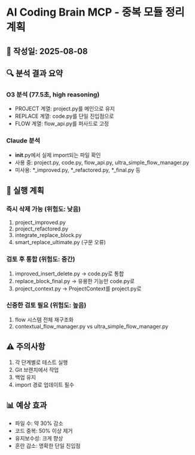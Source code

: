 # AI Coding Brain MCP - 중복 모듈 정리 계획

## 📅 작성일: 2025-08-08

## 🔍 분석 결과 요약

### O3 분석 (77.5초, high reasoning)
- PROJECT 계열: project.py를 메인으로 유지
- REPLACE 계열: code.py를 단일 진입점으로
- FLOW 계열: flow_api.py를 퍼사드로 고정

### Claude 분석
- __init__.py에서 실제 import되는 파일 확인
- 사용 중: project.py, code.py, flow_api.py, ultra_simple_flow_manager.py
- 미사용: *_improved.py, *_refactored.py, *_final.py 등

## 🎯 실행 계획

### 즉시 삭제 가능 (위험도: 낮음)
1. project_improved.py
2. project_refactored.py
3. integrate_replace_block.py
4. smart_replace_ultimate.py (구문 오류)

### 검토 후 통합 (위험도: 중간)
1. improved_insert_delete.py → code.py로 통합
2. replace_block_final.py → 유용한 기능만 code.py로
3. project_context.py → ProjectContext를 project.py로

### 신중한 검토 필요 (위험도: 높음)
1. flow 시스템 전체 재구조화
2. contextual_flow_manager.py vs ultra_simple_flow_manager.py

## ⚠️ 주의사항
1. 각 단계별로 테스트 실행
2. Git 브랜치에서 작업
3. 백업 유지
4. import 경로 업데이트 필수

## 📊 예상 효과
- 파일 수: 약 30% 감소
- 코드 중복: 50% 이상 제거
- 유지보수성: 크게 향상
- 혼란 감소: 명확한 단일 진입점
